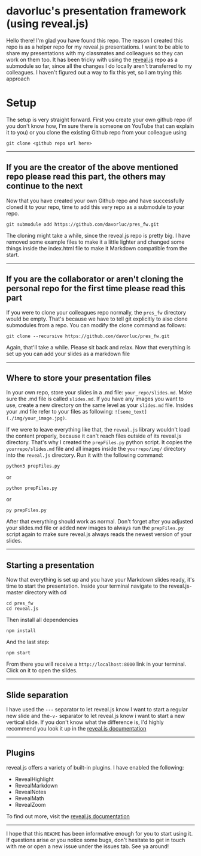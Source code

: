 # davorluc's presentation framework (using reveal.js)
Hello there! I'm glad you have found this repo. The reason I created this repo is as a helper repo for my reveal.js presentations. I want to be able to share my presentations with my classmates and colleagues so they can work on them too. It has been tricky with using the [reveal.js](https://github.com/hakimel/reveal.js) repo as a submodule so far, since all the changes I do locally aren't transferred to my colleagues. I haven't figured out a way to fix this yet, so I am trying this approach

# Setup
The setup is very straight forward. First you create your own github repo (if you don't know how, I'm sure there is someone on YouTube that can explain it to you) or you clone the existing Github repo from your colleague using

```
git clone <github repo url here>
```

---

## **If you are the creator of the above mentioned repo please read this part, the others may continue to the next**

Now that you have created your own Github repo and have successfully cloned it to your repo, time to add this very repo as a submodule to your repo.

```
git submodule add https://github.com/davorluc/pres_fw.git
```

The cloning might take a while, since the reveal.js repo is pretty big. I have removed some example files to make it a little lighter and changed some things inside the index.html file to make it Markdown compatible from the start.

---

## If you are the collaborator or aren't cloning the personal repo for the first time please read this part

If you were to clone your colleagues repo normally, the `pres_fw` directory would be empty. That's because we have to tell git explicitly to also clone submodules from a repo. You can modify the clone command as follows:
```
git clone --recursive https://github.con/davorluc/pres_fw.git
```

Again, that'll take a while. Please sit back and relax. Now that everything is set up you can add your slides as a markdown file

---

## Where to store your presentation files

In your own repo, store your slides in a .md file: `your_repo/slides.md`. Make sure the .md file is called `slides.md`. If you have any images you want to use, create a new directory on the same level as your `slides.md` file. Insides your .md file refer to your files as following: `![some_text](./img/your_image.jpg)`.

If we were to leave everything like that, the `reveal.js` library wouldn't load the content properly, because it can't reach files outside of its reveal.js directory. That's why I created the `prepFiles.py` python script. It copies the `yourrepo/slides.md` file and all images inside the `yourrepo/img/` directory into the `reveal.js` directory. Run it with the following command:

```
python3 prepFiles.py
```

or

```
python prepFiles.py
```

or

```
py prepFiles.py
```

After that everything should work as normal. Don't forget after you adjusted your slides.md file or added new images to always run the `prepFiles.py` script again to make sure reveal.js always reads the newest version of your slides.

---

## Starting a presentation

Now that everything is set up and you have your Markdown slides ready, it's time to start the presentation. Inside your terminal navigate to the reveal.js-master directory with cd

```
cd pres_fw
cd reveal.js
```

Then install all dependencies

```
npm install
```

And the last step:

```
npm start
```

From there you will receive a `http://localhost:8000` link in your terminal. Click on it to open the slides.

---

## Slide separation

I have used the `---` separator to let reveal.js know I want to start a regular new slide and the`-v-` separator to let reveal.js know i want to start a new vertical slide. If you don't know what the difference is, I'd highly recommend you look it up in the [reveal.js documentation](https://revealjs.com/vertical-slides/)

---

## Plugins

reveal.js offers a variety of built-in plugins. I have enabled the following:
- RevealHighlight
- RevealMarkdown
- RevealNotes
- RevealMath
- RevealZoom

To find out more, visit the [reveal.js documentation](https://revealjs.com)

---

I hope that this `README` has been informative enough for you to start using it. If questions arise or you notice some bugs, don't hesitate to get in touch with me or open a new issue under the issues tab. See ya around!
